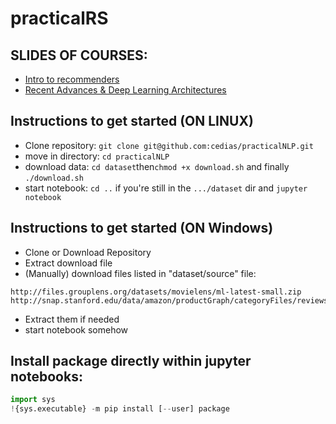 # practicalRS

## SLIDES OF COURSES:

- [Intro to recommenders](http://www-connex.lip6.fr/~dias/RS-intro.pdf)
- [Recent Advances & Deep Learning Architectures](http://www-connex.lip6.fr/~dias/RS-adv.pdf)

## Instructions to get started (ON LINUX)

- Clone repository: `git clone git@github.com:cedias/practicalNLP.git`
- move in directory: `cd practicalNLP`
- download data: `cd dataset`then`chmod +x download.sh` and finally `./download.sh`
- start notebook: `cd ..` if you're still in the  `.../dataset` dir and `jupyter notebook`

## Instructions to get started (ON Windows)

- Clone or Download Repository
- Extract download file
- (Manually) download files listed in "dataset/source" file:

```
http://files.grouplens.org/datasets/movielens/ml-latest-small.zip
http://snap.stanford.edu/data/amazon/productGraph/categoryFiles/reviews_Amazon_Instant_Video_5.json.gz
```

- Extract them if needed
- start notebook somehow

##  Install package directly within jupyter notebooks:

```python
import sys
!{sys.executable} -m pip install [--user] package
```
